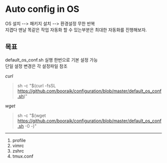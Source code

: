 
Auto config in OS
=================

OS 설치 --> 패키지 설치 --> 환경설정 무한 반복  
지겹다 맨날 똑같은 작업 
자동화 할 수 있는부분은 최대한 자동화를 진행해보자.   

목표
----
default_os_conf.sh 실행 한번으로 기본 설정 가능  
단일 설정 변경은 각 설정파일 참조

*curl*
> sh -c "$(curl -fsSL https://github.com/booraik/configuration/blob/master/default_os_conf.sh)"

*wget*
> sh -c "$(wget https://github.com/booraik/configuration/blob/master/default_os_conf.sh -0 -)"

* * *

1. profile
2. vimrc
3. zshrc
4. tmux.conf
